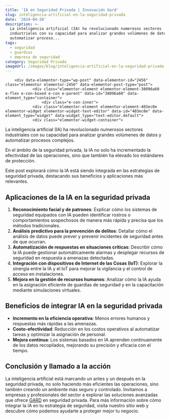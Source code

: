 ```yaml
---
title: 'IA en Seguridad Privada | Innovación Gard'
slug: inteligencia-artificial-en-la-seguridad-privada
date: '2024-04-28'
description: >-
  La inteligencia artificial (IA) ha revolucionado numerosos sectores
  industriales con su capacidad para analizar grandes volúmenes de datos y
  automatizar proceso...
tags:
  - seguridad
  - guardias
  - empresa de seguridad
category: Seguridad Privada
imageUrl: /images/blog/inteligencia-artificial-en-la-seguridad-privada.jpg
---
```


		<div data-elementor-type="wp-post" data-elementor-id="2456" class="elementor elementor-2456" data-elementor-post-type="post">
				<div class="elementor-element elementor-element-38096a60 e-flex e-con-boxed e-con e-parent" data-id="38096a60" data-element_type="container">
					<div class="e-con-inner">
				<div class="elementor-element elementor-element-403ec0e elementor-widget elementor-widget-text-editor" data-id="403ec0e" data-element_type="widget" data-widget_type="text-editor.default">
				<div class="elementor-widget-container">
									
<p>La inteligencia artificial (IA) ha revolucionado numerosos sectores industriales con su capacidad para analizar grandes volúmenes de datos y automatizar procesos complejos.</p>



<p>En el ámbito de la seguridad privada, la IA no solo ha incrementado la efectividad de las operaciones, sino que también ha elevado los estándares de protección.</p>



<p>Este post explorará cómo la IA está siendo integrada en las estrategias de seguridad privada, destacando sus beneficios y aplicaciones más relevantes.</p>



<h2 class="wp-block-heading" id="h-aplicaciones-de-la-ia-en-la-seguridad-privada">Aplicaciones de la IA en la seguridad privada</h2>



<ol class="wp-block-list">
<li><strong>Reconocimiento facial y de patrones</strong>: Explicar cómo los sistemas de seguridad equipados con IA pueden identificar rostros o comportamientos sospechosos de manera más rápida y precisa que los métodos tradicionales.</li>



<li><strong>Análisis predictivo para la prevención de delitos</strong>: Detallar cómo el análisis de datos puede prever y prevenir incidentes de seguridad antes de que ocurran.</li>



<li><strong>Automatización de respuestas en situaciones críticas</strong>: Describir cómo la IA puede gestionar automáticamente alarmas y desplegar recursos de seguridad en respuesta a amenazas detectadas.</li>



<li><strong>Integración con dispositivos de Internet de las Cosas (IoT)</strong>: Explorar la sinergia entre la IA y el IoT para mejorar la vigilancia y el control de acceso en instalaciones.</li>



<li><strong>Mejora en la gestión de recursos humanos</strong>: Analizar cómo la IA ayuda en la asignación eficiente de guardias de seguridad y en la capacitación mediante simulaciones virtuales.</li>
</ol>



<h2 class="wp-block-heading" id="h-beneficios-de-integrar-ia-en-la-seguridad-privada">Beneficios de integrar IA en la seguridad privada</h2>



<ul class="wp-block-list">
<li><strong>Incremento en la eficiencia operativa</strong>: Menos errores humanos y respuestas más rápidas a las amenazas.</li>



<li><strong>Costo-efectividad</strong>: Reducción en los costos operativos al automatizar tareas y optimizar la asignación de personal.</li>



<li><strong>Mejora continua</strong>: Los sistemas basados en IA aprenden continuamente de los datos recopilados, mejorando su precisión y eficacia con el tiempo.</li>
</ul>



<h2 class="wp-block-heading" id="h-conclusion-y-llamado-a-la-accion">Conclusión y llamado a la acción</h2>



<p>La inteligencia artificial está marcando un antes y un después en la seguridad privada, no solo haciendo más eficientes las operaciones, sino también creando un ambiente más seguro y controlado. Invitamos a empresas y profesionales del sector a explorar las soluciones avanzadas que ofrece <a href="https://gard.cl/">GARD</a> en seguridad privada. Para más información sobre cómo integrar la IA en tu estrategia de seguridad, visita nuestro sitio web y descubre cómo podemos ayudarte a proteger mejor tu negocio.</p>
								</div>
				</div>
					</div>
				</div>
				</div>
		
